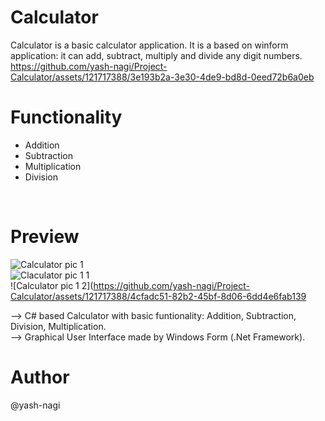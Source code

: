 <h1>Calculator</h1>

Calculator is a basic calculator application. It is a based on winform application: it can add, subtract, multiply and divide any digit numbers.
<br>
https://github.com/yash-nagi/Project-Calculator/assets/121717388/3e193b2a-3e30-4de9-bd8d-0eed72b6a0eb
<br>
<h1>Functionality</h1>
    <ul><li>Addition</li>
    <li>Subtraction</li>
    <li>Multiplication</li>
<li>Division</li></ul>
<br>
<h1>Preview</h1>

![Calculator pic 1](https://github.com/yash-nagi/Project-Calculator/assets/121717388/3d22b473-4c2a-4613-b5f3-3abd1431a2e9)<br>
![Claculator pic 1 1](https://github.com/yash-nagi/Project-Calculator/assets/121717388/63310944-09b2-4b6d-9b8c-0d60c879e006)<br>
![Calculator pic 1 2](https://github.com/yash-nagi/Project-Calculator/assets/121717388/4cfadc51-82b2-45bf-8d06-6dd4e6fab139<br>

--> C# based Calculator with basic funtionality: Addition, Subtraction, Division, Multiplication.<br>
--> Graphical User Interface made by Windows Form (.Net Framework).<br>

<h1>Author</h1>

@yash-nagi
